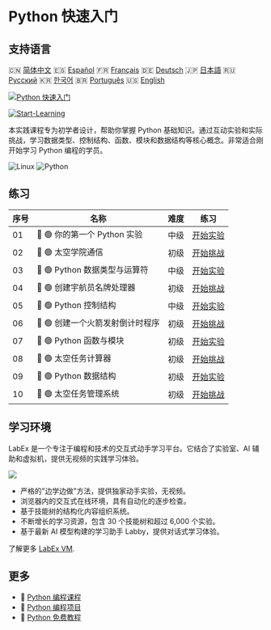 # Python 快速入门

## 支持语言

🇨🇳 [简体中文](README_zh.md) 🇪🇸 [Español](README_es.md) 🇫🇷 [Français](README_fr.md) 🇩🇪 [Deutsch](README_de.md) 🇯🇵 [日本語](README_ja.md) 🇷🇺 [Русский](README_ru.md) 🇰🇷 [한국어](README_ko.md) 🇧🇷 [Português](README_pt.md) 🇺🇸 [English](README.md) 

[![Python 快速入门](https://cover-creator.labex.io/quick-start-with-python.png?lang=zh)](https://labex.io/zh/courses/quick-start-with-python)

[![Start-Learning](https://img.shields.io/badge/Start-Learning-whitesmoke?style=for-the-badge)](https://labex.io/zh/courses/quick-start-with-python)

本实践课程专为初学者设计，帮助你掌握 Python 基础知识。通过互动实验和实际挑战，学习数据类型、控制结构、函数、模块和数据结构等核心概念。非常适合刚开始学习 Python 编程的学员。

![Linux](https://img.shields.io/badge/Linux-whitesmoke?style=for-the-badge&logo=linux)
![Python](https://img.shields.io/badge/Python-whitesmoke?style=for-the-badge&logo=python)


## 练习

|   序号 | 名称                             | 难度   | 练习                                                                                                                      |
|--------|----------------------------------|--------|---------------------------------------------------------------------------------------------------------------------------|
|     01 | 📖 🟢 你的第一个 Python 实验     | 中级   | <a target='_blank' href='https://labex.io/zh/tutorials/python-your-first-python-lab-270256'>开始实验</a>                  |
|     02 | 🎯 🟢 太空学院通信               | 初级   | <a target='_blank' href='https://labex.io/zh/tutorials/python-space-academy-communication-393069'>开始挑战</a>            |
|     03 | 📖 🟢 Python 数据类型与运算符    | 中级   | <a target='_blank' href='https://labex.io/zh/tutorials/python-python-data-types-and-operators-393077'>开始实验</a>        |
|     04 | 🎯 🟢 创建宇航员名牌处理器       | 初级   | <a target='_blank' href='https://labex.io/zh/tutorials/python-create-an-astronaut-name-tag-processor-393083'>开始挑战</a> |
|     05 | 📖 🟢 Python 控制结构            | 中级   | <a target='_blank' href='https://labex.io/zh/tutorials/python-python-control-structures-393123'>开始实验</a>              |
|     06 | 🎯 🟢 创建一个火箭发射倒计时程序 | 初级   | <a target='_blank' href='https://labex.io/zh/tutorials/python-create-a-rocket-launch-countdown-393128'>开始挑战</a>       |
|     07 | 📖 🟢 Python 函数与模块          | 初级   | <a target='_blank' href='https://labex.io/zh/tutorials/python-python-functions-and-modules-393141'>开始实验</a>           |
|     08 | 🎯 🟢 太空任务计算器             | 初级   | <a target='_blank' href='https://labex.io/zh/tutorials/python-space-mission-calculator-393156'>开始挑战</a>               |
|     09 | 📖 🟢 Python 数据结构            | 初级   | <a target='_blank' href='https://labex.io/zh/tutorials/python-python-data-structures-393168'>开始实验</a>                 |
|     10 | 🎯 🟢 太空任务管理系统           | 初级   | <a target='_blank' href='https://labex.io/zh/tutorials/python-space-mission-management-system-393176'>开始挑战</a>        |

## 学习环境

LabEx 是一个专注于编程和技术的交互式动手学习平台。它结合了实验室、AI 辅助和虚拟机，提供无视频的实践学习体验。

![](https://tutorial-screenshot.getvm.io/images/vm-1725247253.png)

- 严格的"边学边做"方法，提供独家动手实验，无视频。
- 浏览器内的交互式在线环境，具有自动化的逐步检查。
- 基于技能树的结构化内容组织系统。
- 不断增长的学习资源，包含 30 个技能树和超过 6,000 个实验。
- 基于最新 AI 模型构建的学习助手 Labby，提供对话式学习体验。

了解更多 [LabEx VM](https://support.labex.io/using-labex/virtual-machine).

## 更多

- 🔗 [Python 编程课程](https://github.com/labex-labs/awesome-programming-courses)
- 🔗 [Python 编程项目](https://github.com/labex-labs/awesome-programming-projects)
- 🔗 [Python 免费教程](https://github.com/labex-labs/python-free-tutorials)

